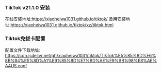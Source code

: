 ### TikTok v21.1.0 安装
在线安装地址:https://xiaoheiwa1031.github.io/tiktok/
备用安装地址:https://xiaoheiwa1031.github.io/tiktok/xz/tiktok.html

###  Tiktok免拔卡配置
配置文件下载地址: https://cdn.jsdelivr.net/gh/xiaoheiwa1031/tiktok/TikTok%E5%85%8D%E6%8B%94%E5%8D%A1%E9%85%8D%E7%BD%AE%E9%BB%98%E8%AE%A4US.conf
